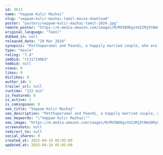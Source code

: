 ```yaml
---
id: 3613
name: "Veppam Kulir Mazhai"
slug: "veppam-kulir-mazhai-tamil-movie-download"
poster: "posters/veppam-kulir-mazhai-tamil-2024.jpg"
remote_poster: "https://m.media-amazon.com/images/M/MV5BODgxYmI2MjEtNmU0My00ZjE3LTgxYmQtN2U2NmFlODJhYjAwXkEyXkFqcGc@._V1_SX300.jpg"
original_language: "Tamil"
dubbed_in: null
released_date: "29 Mar 2024"
synopsis: "Petthaperumal and Paandi, a happily married couple, who are pressured to conceive a baby, and how this affects their bond."
type: "movie"
rating: "7.4"
imdbid: "tt31719063"
tmdbid: null
views: 0
likes: 0
dislikes: 0
author_id: 1
trailer_url: null
runtime: "132 min"
is_featured: 0
is_active: 1
is_comingsoon: 0
seo_title: "Veppam Kulir Mazhai"
seo_description: "Petthaperumal and Paandi, a happily married couple, who are pressured to conceive a baby, and how this affects their bond."
seo_keywords: "\"Veppam Kulir Mazhai\""
seo_image: "https://m.media-amazon.com/images/M/MV5BODgxYmI2MjEtNmU0My00ZjE3LTgxYmQtN2U2NmFlODJhYjAwXkEyXkFqcGc@._V1_SX300.jpg"
screenshots: null
redirect_to: null
social_shares: 0
created_at: 2025-04-19 05:05:09
updated_at: 2025-04-19 05:05:09
---
```


